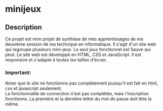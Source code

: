 # minijeux

## Description
Ce projet est mon projet de synthèse de mes apprentissages de ma deuxième session de ma technique en informatique. Il s'agit d'un site web qui regroupe plusieurs mini-jeux. Le seul jeux fonctionnel est Sauve qui peut. Le site web est développé en HTML, CSS et JavaScript. Il est responsive et s'adapte à toutes les tailles d'écran.

### Important:
Noter que le site ne fonctionne pas complètement puisqu'il est fait en html, css et javascript seulement.  
La fonctionnalité de connection n'est pas complétée, mais l'inscription fonctionne. La première et la dernière lettre du mot de passe doit être la même.


